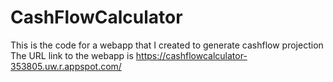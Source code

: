 # CashFlowCalculator
This is the code for a webapp that I created to generate cashflow projection
The URL link to the webapp is https://cashflowcalculator-353805.uw.r.appspot.com/

